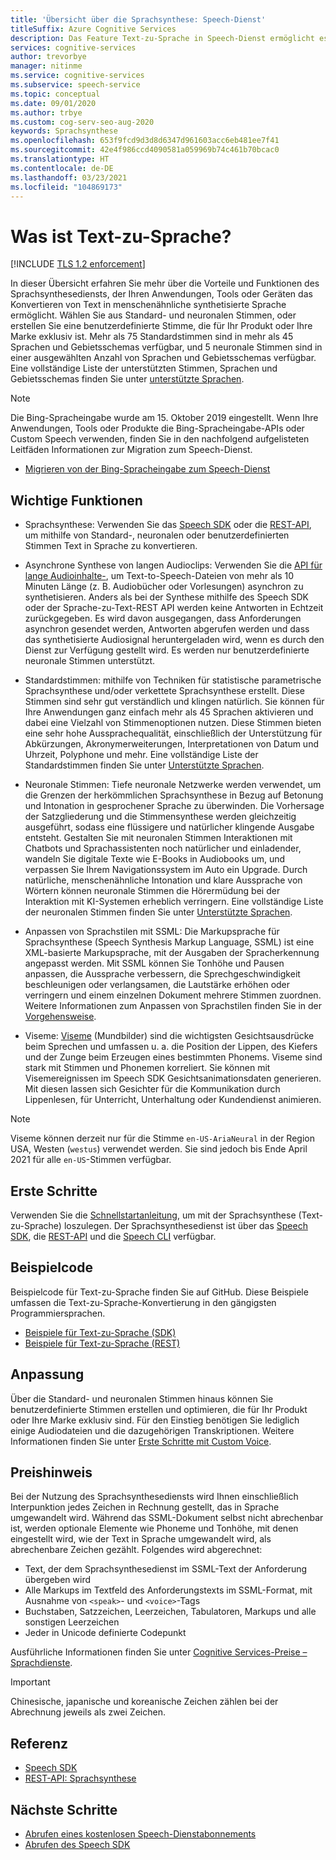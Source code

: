 ```yaml
---
title: 'Übersicht über die Sprachsynthese: Speech-Dienst'
titleSuffix: Azure Cognitive Services
description: Das Feature Text-zu-Sprache in Speech-Dienst ermöglicht es Ihren Anwendungen, Tools oder Geräten, Text in natürliche, menschenähnliche synthetisierte Sprache umzuwandeln. Dieser Artikel bietet einen Überblick über die Vorteile und Funktionen des Sprachsynthesediensts.
services: cognitive-services
author: trevorbye
manager: nitinme
ms.service: cognitive-services
ms.subservice: speech-service
ms.topic: conceptual
ms.date: 09/01/2020
ms.author: trbye
ms.custom: cog-serv-seo-aug-2020
keywords: Sprachsynthese
ms.openlocfilehash: 653f9fcd9d3d8d6347d961603acc6eb481ee7f41
ms.sourcegitcommit: 42e4f986ccd4090581a059969b74c461b70bcac0
ms.translationtype: HT
ms.contentlocale: de-DE
ms.lasthandoff: 03/23/2021
ms.locfileid: "104869173"
---
```

# <a name="what-is-text-to-speech"></a>Was ist Text-zu-Sprache?

[!INCLUDE [TLS 1.2 enforcement](../../../includes/cognitive-services-tls-announcement.md)]

In dieser Übersicht erfahren Sie mehr über die Vorteile und Funktionen des Sprachsynthesediensts, der Ihren Anwendungen, Tools oder Geräten das Konvertieren von Text in menschenähnliche synthetisierte Sprache ermöglicht. Wählen Sie aus Standard- und neuronalen Stimmen, oder erstellen Sie eine benutzerdefinierte Stimme, die für Ihr Produkt oder Ihre Marke exklusiv ist. Mehr als 75 Standardstimmen sind in mehr als 45 Sprachen und Gebietsschemas verfügbar, und 5 neuronale Stimmen sind in einer ausgewählten Anzahl von Sprachen und Gebietsschemas verfügbar. Eine vollständige Liste der unterstützten Stimmen, Sprachen und Gebietsschemas finden Sie unter [unterstützte Sprachen](language-support.md#text-to-speech).

> [!NOTE]
> Die Bing-Spracheingabe wurde am 15. Oktober 2019 eingestellt. Wenn Ihre Anwendungen, Tools oder Produkte die Bing-Spracheingabe-APIs oder Custom Speech verwenden, finden Sie in den nachfolgend aufgelisteten Leitfäden Informationen zur Migration zum Speech-Dienst.
> - [Migrieren von der Bing-Spracheingabe zum Speech-Dienst](how-to-migrate-from-bing-speech.md)

## <a name="core-features"></a>Wichtige Funktionen

* Sprachsynthese: Verwenden Sie das [Speech SDK](./get-started-text-to-speech.md) oder die [REST-API](rest-text-to-speech.md), um mithilfe von Standard-, neuronalen oder benutzerdefinierten Stimmen Text in Sprache zu konvertieren.

* Asynchrone Synthese von langen Audioclips: Verwenden Sie die [API für lange Audioinhalte-](long-audio-api.md), um Text-to-Speech-Dateien von mehr als 10 Minuten Länge (z. B. Audiobücher oder Vorlesungen) asynchron zu synthetisieren. Anders als bei der Synthese mithilfe des Speech SDK oder der Sprache-zu-Text-REST API werden keine Antworten in Echtzeit zurückgegeben. Es wird davon ausgegangen, dass Anforderungen asynchron gesendet werden, Antworten abgerufen werden und dass das synthetisierte Audiosignal heruntergeladen wird, wenn es durch den Dienst zur Verfügung gestellt wird. Es werden nur benutzerdefinierte neuronale Stimmen unterstützt.

* Standardstimmen: mithilfe von Techniken für statistische parametrische Sprachsynthese und/oder verkettete Sprachsynthese erstellt. Diese Stimmen sind sehr gut verständlich und klingen natürlich. Sie können für Ihre Anwendungen ganz einfach mehr als 45 Sprachen aktivieren und dabei eine Vielzahl von Stimmenoptionen nutzen. Diese Stimmen bieten eine sehr hohe Aussprachequalität, einschließlich der Unterstützung für Abkürzungen, Akronymerweiterungen, Interpretationen von Datum und Uhrzeit, Polyphone und mehr. Eine vollständige Liste der Standardstimmen finden Sie unter [Unterstützte Sprachen](language-support.md#text-to-speech).

* Neuronale Stimmen: Tiefe neuronale Netzwerke werden verwendet, um die Grenzen der herkömmlichen Sprachsynthese in Bezug auf Betonung und Intonation in gesprochener Sprache zu überwinden. Die Vorhersage der Satzgliederung und die Stimmensynthese werden gleichzeitig ausgeführt, sodass eine flüssigere und natürlicher klingende Ausgabe entsteht. Gestalten Sie mit neuronalen Stimmen Interaktionen mit Chatbots und Sprachassistenten noch natürlicher und einladender, wandeln Sie digitale Texte wie E-Books in Audiobooks um, und verpassen Sie Ihrem Navigationssystem im Auto ein Upgrade. Durch natürliche, menschenähnliche Intonation und klare Aussprache von Wörtern können neuronale Stimmen die Hörermüdung bei der Interaktion mit KI-Systemen erheblich verringern. Eine vollständige Liste der neuronalen Stimmen finden Sie unter [Unterstützte Sprachen](language-support.md#text-to-speech).

* Anpassen von Sprachstilen mit SSML: Die Markupsprache für Sprachsynthese (Speech Synthesis Markup Language, SSML) ist eine XML-basierte Markupsprache, mit der Ausgaben der Spracherkennung angepasst werden. Mit SSML können Sie Tonhöhe und Pausen anpassen, die Aussprache verbessern, die Sprechgeschwindigkeit beschleunigen oder verlangsamen, die Lautstärke erhöhen oder verringern und einem einzelnen Dokument mehrere Stimmen zuordnen. Weitere Informationen zum Anpassen von Sprachstilen finden Sie in der [Vorgehensweise](speech-synthesis-markup.md).

* Viseme: [Viseme](how-to-speech-synthesis-viseme.md) (Mundbilder) sind die wichtigsten Gesichtsausdrücke beim Sprechen und umfassen u. a. die Position der Lippen, des Kiefers und der Zunge beim Erzeugen eines bestimmten Phonems. Viseme sind stark mit Stimmen und Phonemen korreliert. Sie können mit Visemereignissen im Speech SDK Gesichtsanimationsdaten generieren. Mit diesen lassen sich Gesichter für die Kommunikation durch Lippenlesen, für Unterricht, Unterhaltung oder Kundendienst animieren.

> [!NOTE]
> Viseme können derzeit nur für die Stimme `en-US-AriaNeural` in der Region USA, Westen (`westus`) verwendet werden. Sie sind jedoch bis Ende April 2021 für alle `en-US`-Stimmen verfügbar.

## <a name="get-started"></a>Erste Schritte

Verwenden Sie die [Schnellstartanleitung](get-started-text-to-speech.md), um mit der Sprachsynthese (Text-zu-Sprache) loszulegen. Der Sprachsynthesedienst ist über das [Speech SDK](speech-sdk.md), die [REST-API](rest-text-to-speech.md) und die [Speech CLI](spx-overview.md) verfügbar.

## <a name="sample-code"></a>Beispielcode

Beispielcode für Text-zu-Sprache finden Sie auf GitHub. Diese Beispiele umfassen die Text-zu-Sprache-Konvertierung in den gängigsten Programmiersprachen.

- [Beispiele für Text-zu-Sprache (SDK)](https://github.com/Azure-Samples/cognitive-services-speech-sdk)
- [Beispiele für Text-zu-Sprache (REST)](https://github.com/Azure-Samples/Cognitive-Speech-TTS)

## <a name="customization"></a>Anpassung

Über die Standard- und neuronalen Stimmen hinaus können Sie benutzerdefinierte Stimmen erstellen und optimieren, die für Ihr Produkt oder Ihre Marke exklusiv sind. Für den Einstieg benötigen Sie lediglich einige Audiodateien und die dazugehörigen Transkriptionen. Weitere Informationen finden Sie unter [Erste Schritte mit Custom Voice](how-to-custom-voice.md).

## <a name="pricing-note"></a>Preishinweis

Bei der Nutzung des Sprachsynthesediensts wird Ihnen einschließlich Interpunktion jedes Zeichen in Rechnung gestellt, das in Sprache umgewandelt wird. Während das SSML-Dokument selbst nicht abrechenbar ist, werden optionale Elemente wie Phoneme und Tonhöhe, mit denen eingestellt wird, wie der Text in Sprache umgewandelt wird, als abrechenbare Zeichen gezählt. Folgendes wird abgerechnet:

- Text, der dem Sprachsynthesedienst im SSML-Text der Anforderung übergeben wird
- Alle Markups im Textfeld des Anforderungstexts im SSML-Format, mit Ausnahme von `<speak>`- und `<voice>`-Tags
- Buchstaben, Satzzeichen, Leerzeichen, Tabulatoren, Markups und alle sonstigen Leerzeichen
- Jeder in Unicode definierte Codepunkt

Ausführliche Informationen finden Sie unter [Cognitive Services-Preise – Sprachdienste](https://azure.microsoft.com/pricing/details/cognitive-services/speech-services/).

> [!IMPORTANT]
> Chinesische, japanische und koreanische Zeichen zählen bei der Abrechnung jeweils als zwei Zeichen.

## <a name="reference-docs"></a>Referenz

- [Speech SDK](speech-sdk.md)
- [REST-API: Sprachsynthese](rest-text-to-speech.md)

## <a name="next-steps"></a>Nächste Schritte

- [Abrufen eines kostenlosen Speech-Dienstabonnements](overview.md#try-the-speech-service-for-free)
- [Abrufen des Speech SDK](speech-sdk.md)
